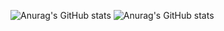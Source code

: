 ![Anurag's GitHub stats](https://github-readme-stats.vercel.app/api?username=ThalysRD&count_private=true)
![Anurag's GitHub stats](https://github-readme-stats.vercel.app/api?username=anuraghazra&show_icons=true)
